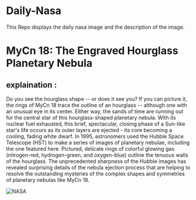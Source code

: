 # Daily-Nasa

This Repo displays the daily nasa image and the description of the image.

<!--NASA-->
# MyCn 18: The Engraved Hourglass Planetary Nebula
## explaination :

Do you see the hourglass shape -- or does it see you?  If you can picture it, the rings of MyCn 18 trace the outline of an hourglass -- although one with an unusual eye in its center.  Either way, the sands of time are running out for the central star of this hourglass-shaped planetary nebula. With its nuclear fuel exhausted, this brief, spectacular, closing phase of a Sun-like star's life occurs as its outer layers are ejected - its core becoming a cooling, fading white dwarf. In 1995, astronomers used the Hubble Space Telescope (HST) to make a series of images of planetary nebulae, including the one featured here.  Pictured, delicate rings of colorful glowing gas (nitrogen-red, hydrogen-green, and oxygen-blue) outline the tenuous walls of the hourglass. The unprecedented sharpness of the Hubble images has revealed surprising details of the nebula ejection process that are helping to resolve the outstanding mysteries of the complex shapes and symmetries of planetary nebulas like MyCn 18.

![NASA](https://apod.nasa.gov/apod/image/2310/Hourglass_HubblePathak_1080.jpg)
<!--/NASA-->